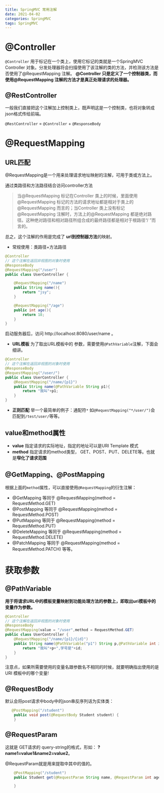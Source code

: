 ```yaml
---
title: SpringMVC 常用注解
date: 2021-04-02
categories: SpringMVC
tags: SpringMVC
---
```



# @Controller
`@Controller` 用于标记在一个类上，使用它标记的类就是一个SpringMVC Controller 对象。分发处理器将会扫描使用了该注解的类的方法，并检测该方法是否使用了@RequestMapping 注解。
**@Controller 只是定义了一个控制器类，而使用@RequestMapping 注解的方法才是真正处理请求的处理器。**

## @RestController
一般我们直接把这个注解加上控制类上，既声明这是一个控制类，也将对象转成json格式传给前端。

`@RestController`  = `@Controller` + `@ResponseBody`



# @RequestMapping
## URL匹配
@RequestMapping是一个用来处理请求地址映射的注解，可用于类或方法上。

通过类路径和方法路径结合访问controller方法

> 当@RequestMapping 标记在Controller 类上的时候，里面使用@RequestMapping
> 标记的方法的请求地址都是相对于类上的@RequestMapping 而言的；当Controller
> 类上没有标记@RequestMapping 注解时，方法上的@RequestMapping
> 都是绝对路径。这种绝对路径和相对路径所组合成的最终路径都是相对于根路径“/ ”而言的。
> 
总之，这个注解的作用是完成了 **url到控制器方法**的映射。

+ 常规使用：类路径+方法路径
```java
@Controller
// 这个注解在返回非视图的对象时使用
@ResponseBody
@RequestMapping("/user")
public class UserController {

    @RequestMapping("/name")
    public String name(){
        return "jsy";
    }

    @RequestMapping("/age")
    public int age(){
        return 18;
    }
}
```
启动服务器后，访问 http://localhost:8080/user/name 。



+ **URL模板**
为了取出URL模板中的 参数，需要使用`@PathVariable`注解，下面会细讲。
```java
@Controller
// 这个注解在返回非视图的对象时使用
@ResponseBody
@RequestMapping("/user/")
public class UserController {
    @RequestMapping("/name/{p1}")
    public String name(@PathVariable String p1){
        return "我叫"+p1;
    }
}
```

+ **正则匹配**
举一个最简单的例子：通配符`*`
如`@RequestMapping("*/user/")`会匹配到`/test/user/`等等。

## value和method属性
+ **value**
	指定请求的实际地址，指定的地址可以是URI Template 模式
+  **method**
	指定请求的method类型， GET、POST、PUT、DELETE等。也就是**窄化了请求范围** 


## @GetMapping、@PostMapping
根据上面的`method`属性，可以直接使用`@RequestMapping`的衍生注解：
+ @GetMapping 等同于 @RequestMapping(method = RequestMethod.GET)
+ @PostMapping 等同于 @RequestMapping(method = RequestMethod.POST)
+ @PutMapping 等同于 @RequestMapping(method = RequestMethod.PUT)
+ @DeleteMapping 等同于 @RequestMapping(method = RequestMethod.DELETE)
+ @PatchMapping 等同于 @RequestMapping(method = RequestMethod.PATCH)
等等。

# 获取参数
## @PathVariable
**用于将请求URL中的模板变量映射到功能处理方法的参数上，即取出uri模板中的变量作为参数。**

```java
@Controller
// 这个注解在返回非视图的对象时使用
@ResponseBody
@RequestMapping(value = "/user",method = RequestMethod.GET)
public class UserController {
    @RequestMapping("/name/{p1}/{id}")
    public String name(@PathVariable("p1") String p,@PathVariable int id){
        return "我叫"+p+",学号是"+id;
    }
}
```
注意点，如果所需要使用的变量名跟参数名不相同的时候，就要明确指出使用的是URI 模板中的哪个变量!

## @RequestBody 

默认会将post请求中body中的json串反序列话为实体类：

```java
   @PostMapping("/student")
    public void post(@RequestBody Student student) {
    }
```



## @RequestParam

这就是 GET请求的 query-string的格式，形如： **?name1=value1&name2=value2**。

@RequestParam就是用来提取中其中的值的。

```java
    @PostMapping("/student")
    public Student get(@RequestParam String name, @RequestParam int age) {

    }
```

